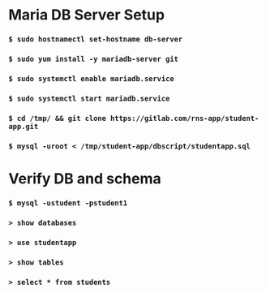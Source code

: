# Maria DB Server Setup

### ```$ sudo hostnamectl set-hostname db-server```

### ```$ sudo yum install -y mariadb-server git```

### ```$ sudo systemctl enable mariadb.service```

### ```$ sudo systemctl start mariadb.service```

### ```$ cd /tmp/ && git clone https://gitlab.com/rns-app/student-app.git```

### ```$ mysql -uroot < /tmp/student-app/dbscript/studentapp.sql```

# Verify DB and schema

### ```$ mysql -ustudent -pstudent1```

### ```> show databases```

### ```> use studentapp```

### ```> show tables```

### ```> select * from students```
